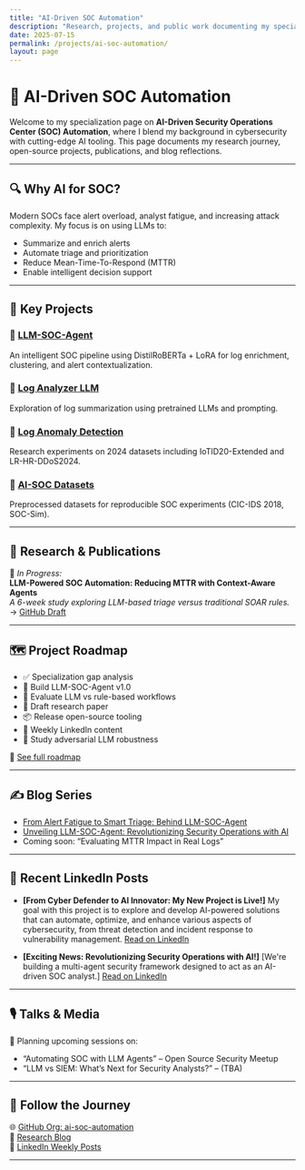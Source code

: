 ```yaml
---
title: "AI-Driven SOC Automation"
description: "Research, projects, and public work documenting my specialization in LLM-driven security automation."
date: 2025-07-15
permalink: /projects/ai-soc-automation/
layout: page
---
```


# 🧠 AI-Driven SOC Automation  
Welcome to my specialization page on **AI-Driven Security Operations Center (SOC) Automation**, where I blend my background in cybersecurity with cutting-edge AI tooling. This page documents my research journey, open-source projects, publications, and blog reflections.

---

## 🔍 Why AI for SOC?

Modern SOCs face alert overload, analyst fatigue, and increasing attack complexity. My focus is on using LLMs to:

- Summarize and enrich alerts
- Automate triage and prioritization
- Reduce Mean-Time-To-Respond (MTTR)
- Enable intelligent decision support

---

## 🚀 Key Projects

### 🔸 [LLM-SOC-Agent](https://github.com/ai-soc-automation/LLM-SOC-Agent)  
An intelligent SOC pipeline using DistilRoBERTa + LoRA for log enrichment, clustering, and alert contextualization.

### 🔸 [Log Analyzer LLM](https://github.com/elbazhazem/log-analyzer-LLM)
Exploration of log summarization using pretrained LLMs and prompting.

### 🔸 [Log Anomaly Detection](https://github.com/elbazhazem/log-anomaly-detection)  
Research experiments on 2024 datasets including IoTID20-Extended and LR-HR-DDoS2024.

### 🔸 [AI-SOC Datasets](https://github.com/ai-soc-automation/ai-soc-datasets)  
Preprocessed datasets for reproducible SOC experiments (CIC-IDS 2018, SOC-Sim).

---

## 📑 Research & Publications

📝 *In Progress:*  
**LLM-Powered SOC Automation: Reducing MTTR with Context-Aware Agents**  
_A 6-week study exploring LLM-based triage versus traditional SOAR rules._  
→ [GitHub Draft](https://github.com/ai-soc-automation/research-papers)

---

## 🗺️ Project Roadmap

- ✅ Specialization gap analysis
- 🚧 Build LLM-SOC-Agent v1.0
- 🚧 Evaluate LLM vs rule-based workflows
- 📄 Draft research paper
- 📦 Release open-source tooling
- 📝 Weekly LinkedIn content
- 🧪 Study adversarial LLM robustness

🔗 [See full roadmap](https://github.com/orgs/ai-soc-automation/projects/1)

---

## ✍️ Blog Series

- [From Alert Fatigue to Smart Triage: Behind LLM-SOC-Agent](/_posts/2025-07-13-llm-soc-agent-intro.md)
- [Unveiling LLM-SOC-Agent: Revolutionizing Security Operations with AI](/_posts/2025-07-19-unveiling-LLM-SOC-Agent.md)
- Coming soon: “Evaluating MTTR Impact in Real Logs”

---

## 🔗 Recent LinkedIn Posts

* **[From Cyber Defender to AI Innovator: My New Project is Live!]**
My goal with this project is to explore and develop AI-powered solutions that can automate, optimize, and enhance various aspects of cybersecurity, from threat detection and incident response to vulnerability management.
  [Read on LinkedIn](https://www.linkedin.com/feed/update/urn:li:activity:7351151186973982724/)

* **[Exciting News: Revolutionizing Security Operations with AI!]**
    [We're building a multi-agent security framework designed to act as an AI-driven SOC analyst.]
    [Read on LinkedIn](https://www.linkedin.com/feed/update/urn:li:activity:7352251157131456512/)
  
---
## 🎙️ Talks & Media

🎤 Planning upcoming sessions on:
- “Automating SOC with LLM Agents” – Open Source Security Meetup
- “LLM vs SIEM: What’s Next for Security Analysts?” – (TBA)

---

## 👣 Follow the Journey

🌐 [GitHub Org: ai-soc-automation](https://github.com/ai-soc-automation)  
🧠 [Research Blog](https://elbazhazem.github.io/blogs.md)  
🔗 [LinkedIn Weekly Posts](https://www.linkedin.com/in/hazem-elbaz/recent-activity/all/)

---
